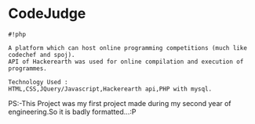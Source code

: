# CodeJudge #


```
#!php

A platform which can host online programming competitions (much like codechef and spoj).
API of Hackerearth was used for online compilation and execution of programmes.

Technology Used : 
HTML,CSS,JQuery/Javascript,Hackerearth api,PHP with mysql.

```

PS:-This Project was my first project made during my second year of engineering.So it is badly formatted...:P